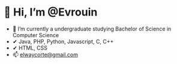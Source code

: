 # 👋 Hi, I’m @Evrouin
- 🌱 I’m currently a undergraduate studying Bachelor of Science in Computer Science
- ✔  Java, PHP, Python, Javascript, C, C++
- ✔  HTML, CSS
- 📫 elwaycorte@gmail.com

<!---
Evrouin/Evrouin is a ✨ special ✨ repository because its `README.md` (this file) appears on your GitHub profile.
You can click the Preview link to take a look at your changes.
--->

